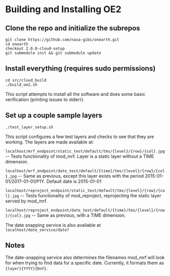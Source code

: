 # Building and Installing OE2

## Clone the repo and initialize the subrepos
```
git clone https://github.com/nasa-gibs/onearth.git
cd onearth
checkout 2.0.0-cloud-setup
git submodule init && git submodule update
```

## Install everything (requires sudo permissions)
```
cd src/cloud_build
./build_oe2.sh
```

This script attempts to install all the software and does some basic verification (printing issues to stderr).

## Set up a couple sample layers

```
./test_layer_setup.sh
```

This script configures a few test layers and checks to see that they are working. The layers are made available at:

`localhost/mrf_endpoint/static_test/default/tms/{level}/{row}/{col}.jpg` -- Tests functionality of mod_mrf. Layer is a static layer without a TIME dimension.

`localhost/mrf_endpoint/date_test/default/{time}/tms/{level}/{row}/{col}.jpg` -- Same as previous, except this layer exists with the period 2015-01-01/2017-01-01/P1Y. Default date is 2015-01-01

`localhost/reproject_endpoint/static_test/default/tms/{level}/{row}/{col}.jpg` -- Tests functionality of mod_reproject, reprojecting the static layer served by mod_mrf.

`localhost/reproject_endpoint/date_test/default/{time}/tms/{level}/{row}/{col}.jpg` -- Same as previous, with a TIME dimension.

The date snapping service is also available at `localhost/date_service/date?`

## Notes 
The date-snapping service also determines the filenames mod_mrf will look for when trying to find data for a specific date. Currently, it formats them as `{layer}{YYYY}{DoY}`.
